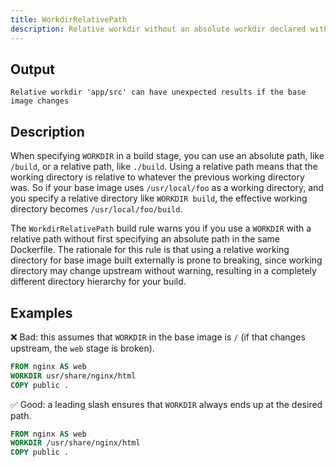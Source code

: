 ```yaml
---
title: WorkdirRelativePath
description: Relative workdir without an absolute workdir declared within the build can have unexpected results if the base image changes
---
```


## Output

```text
Relative workdir 'app/src' can have unexpected results if the base image changes
```

## Description

When specifying `WORKDIR` in a build stage, you can use an absolute path, like
`/build`, or a relative path, like `./build`. Using a relative path means that
the working directory is relative to whatever the previous working directory
was. So if your base image uses `/usr/local/foo` as a working directory, and
you specify a relative directory like `WORKDIR build`, the effective working
directory becomes `/usr/local/foo/build`.

The `WorkdirRelativePath` build rule warns you if you use a `WORKDIR` with a
relative path without first specifying an absolute path in the same Dockerfile.
The rationale for this rule is that using a relative working directory for base
image built externally is prone to breaking, since working directory may change
upstream without warning, resulting in a completely different directory
hierarchy for your build.

## Examples

❌ Bad: this assumes that `WORKDIR` in the base image is `/`
(if that changes upstream, the `web` stage is broken).

```dockerfile
FROM nginx AS web
WORKDIR usr/share/nginx/html
COPY public .
```

✅ Good: a leading slash ensures that `WORKDIR` always ends up at the desired path.

```dockerfile
FROM nginx AS web
WORKDIR /usr/share/nginx/html
COPY public .
```

